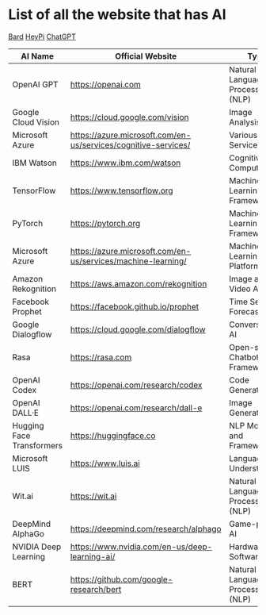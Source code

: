 # List of all the website that has AI 



[Bard](https://bard.google.com/)
[HeyPi](https://heypi.com/talk)
[ChatGPT](https://chat.openai.com/)



| AI Name                | Official Website                          | Type                                    |
|------------------------|-------------------------------------------|-----------------------------------------|
| OpenAI GPT             | https://openai.com                         | Natural Language Processing (NLP)       |
| Google Cloud Vision    | https://cloud.google.com/vision            | Image Analysis                          |
| Microsoft Azure       | https://azure.microsoft.com/en-us/services/cognitive-services/ | Various AI Services                   |
| IBM Watson             | https://www.ibm.com/watson                 | Cognitive Computing                     |
| TensorFlow             | https://www.tensorflow.org                 | Machine Learning Framework              |
| PyTorch                | https://pytorch.org                        | Machine Learning Framework              |
| Microsoft Azure       | https://azure.microsoft.com/en-us/services/machine-learning/ | Machine Learning Platform            |
| Amazon Rekognition     | https://aws.amazon.com/rekognition         | Image and Video Analysis                 |
| Facebook Prophet       | https://facebook.github.io/prophet          | Time Series Forecasting                  |
| Google Dialogflow      | https://cloud.google.com/dialogflow         | Conversational AI                        |
| Rasa                   | https://rasa.com                           | Open-source Chatbot Framework            |
| OpenAI Codex           | https://openai.com/research/codex          | Code Generation                          |
| OpenAI DALL·E          | https://openai.com/research/dall-e         | Image Generation                         |
| Hugging Face Transformers | https://huggingface.co                   | NLP Models and Framework                 |
| Microsoft LUIS         | https://www.luis.ai                         | Language Understanding                   |
| Wit.ai                 | https://wit.ai                              | Natural Language Processing (NLP)       |
| DeepMind AlphaGo       | https://deepmind.com/research/alphago      | Game-playing AI                          |
| NVIDIA Deep Learning   | https://www.nvidia.com/en-us/deep-learning-ai/ | Hardware and Software for AI        |
| BERT                   | https://github.com/google-research/bert    | Natural Language Processing (NLP)       |
